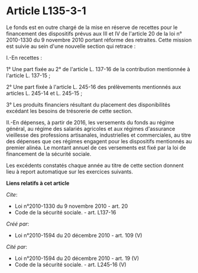 # Article L135-3-1

Le fonds est en outre chargé de la mise en réserve de recettes pour le financement des dispositifs prévus aux III et IV de
l'article 20 de la loi n° 2010-1330 du 9 novembre 2010 portant réforme des retraites. Cette mission est suivie au sein d'une
nouvelle section qui retrace : 

I.-En recettes : 

1° Une part fixée au 2° de l'article L. 137-16 de la contribution mentionnée à l'article L. 137-15 ; 

2° Une part fixée à l'article L. 245-16 des prélèvements mentionnés aux articles L. 245-14 et L. 245-15 ; 

3° Les produits financiers résultant du placement des disponibilités excédant les besoins de trésorerie de cette section. 

II.-En dépenses, à partir de 2016, les versements du fonds au régime général, au régime des salariés agricoles et aux régimes
d'assurance vieillesse des professions artisanales, industrielles et commerciales, au titre des dépenses que ces régimes
engagent pour les dispositifs mentionnés au premier alinéa. Le montant annuel de ces versements est fixé par la loi de
financement de la sécurité sociale. 

Les excédents constatés chaque année au titre de cette section donnent lieu à report automatique sur les exercices suivants.

**Liens relatifs à cet article**

_Cite_:

  - Loi n°2010-1330 du 9 novembre 2010 - art. 20
  - Code de la sécurité sociale. - art. L137-16

_Créé par_:

  - Loi n°2010-1594 du 20 décembre 2010 - art. 109 (V)

_Cité par_:

  - Loi n°2010-1594 du 20 décembre 2010 - art. 19 (V)
  - Code de la sécurité sociale. - art. L245-16 (V)
